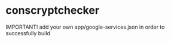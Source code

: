 # conscryptchecker

IMPORTANT! add your own app/google-services.json in order to successfully build
